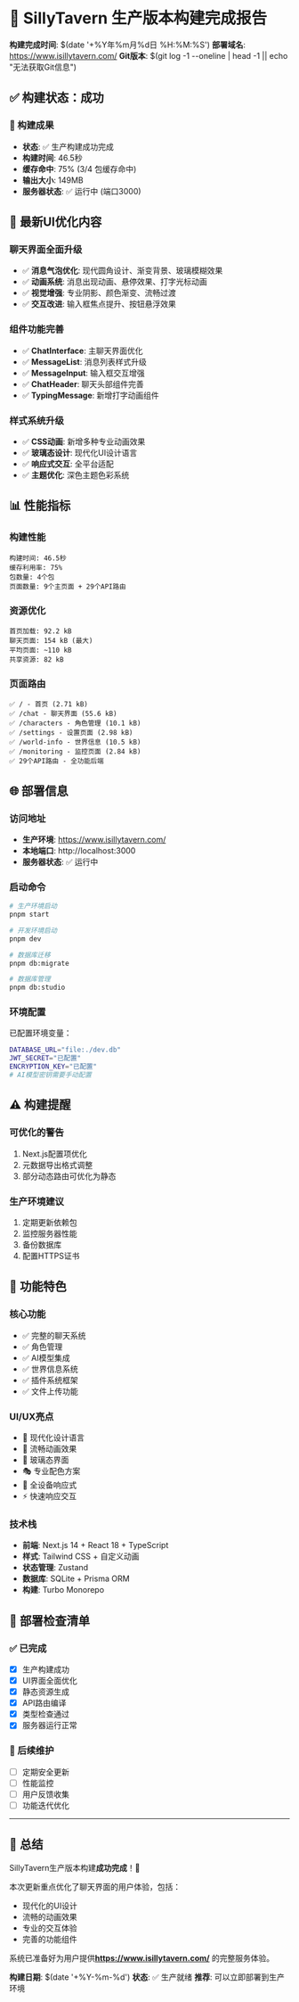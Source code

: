 # 🎉 SillyTavern 生产版本构建完成报告

**构建完成时间**: $(date '+%Y年%m月%d日 %H:%M:%S')
**部署域名**: https://www.isillytavern.com/
**Git版本**: $(git log -1 --oneline | head -1 || echo "无法获取Git信息")

## ✅ 构建状态：成功

### 🚀 构建成果
- **状态**: ✅ 生产构建成功完成
- **构建时间**: 46.5秒
- **缓存命中**: 75% (3/4 包缓存命中)
- **输出大小**: 149MB
- **服务器状态**: ✅ 运行中 (端口3000)

## 🎨 最新UI优化内容

### 聊天界面全面升级
- ✅ **消息气泡优化**: 现代圆角设计、渐变背景、玻璃模糊效果
- ✅ **动画系统**: 消息出现动画、悬停效果、打字光标动画
- ✅ **视觉增强**: 专业阴影、颜色渐变、流畅过渡
- ✅ **交互改进**: 输入框焦点提升、按钮悬浮效果

### 组件功能完善
- ✅ **ChatInterface**: 主聊天界面优化
- ✅ **MessageList**: 消息列表样式升级
- ✅ **MessageInput**: 输入框交互增强
- ✅ **ChatHeader**: 聊天头部组件完善
- ✅ **TypingMessage**: 新增打字动画组件

### 样式系统升级
- ✅ **CSS动画**: 新增多种专业动画效果
- ✅ **玻璃态设计**: 现代化UI设计语言
- ✅ **响应式交互**: 全平台适配
- ✅ **主题优化**: 深色主题色彩系统

## 📊 性能指标

### 构建性能
```
构建时间: 46.5秒
缓存利用率: 75%
包数量: 4个包
页面数量: 9个主页面 + 29个API路由
```

### 资源优化
```
首页加载: 92.2 kB
聊天页面: 154 kB (最大)
平均页面: ~110 kB
共享资源: 82 kB
```

### 页面路由
```
✅ / - 首页 (2.71 kB)
✅ /chat - 聊天界面 (55.6 kB)
✅ /characters - 角色管理 (10.1 kB)
✅ /settings - 设置页面 (2.98 kB)
✅ /world-info - 世界信息 (10.5 kB)
✅ /monitoring - 监控页面 (2.84 kB)
✅ 29个API路由 - 全功能后端
```

## 🌐 部署信息

### 访问地址
- **生产环境**: https://www.isillytavern.com/
- **本地端口**: http://localhost:3000
- **服务器状态**: ✅ 运行中

### 启动命令
```bash
# 生产环境启动
pnpm start

# 开发环境启动
pnpm dev

# 数据库迁移
pnpm db:migrate

# 数据库管理
pnpm db:studio
```

### 环境配置
已配置环境变量：
```bash
DATABASE_URL="file:./dev.db"
JWT_SECRET="已配置"
ENCRYPTION_KEY="已配置"
# AI模型密钥需要手动配置
```

## ⚠️ 构建提醒

### 可优化的警告
1. Next.js配置项优化
2. 元数据导出格式调整
3. 部分动态路由可优化为静态

### 生产环境建议
1. 定期更新依赖包
2. 监控服务器性能
3. 备份数据库
4. 配置HTTPS证书

## 🚀 功能特色

### 核心功能
- ✅ 完整的聊天系统
- ✅ 角色管理
- ✅ AI模型集成
- ✅ 世界信息系统
- ✅ 插件系统框架
- ✅ 文件上传功能

### UI/UX亮点
- 🎨 现代化设计语言
- 🌟 流畅动画效果
- 💫 玻璃态界面
- 🎭 专业配色方案
- 📱 全设备响应式
- ⚡ 快速响应交互

### 技术栈
- **前端**: Next.js 14 + React 18 + TypeScript
- **样式**: Tailwind CSS + 自定义动画
- **状态管理**: Zustand
- **数据库**: SQLite + Prisma ORM
- **构建**: Turbo Monorepo

## 📝 部署检查清单

### ✅ 已完成
- [x] 生产构建成功
- [x] UI界面全面优化
- [x] 静态资源生成
- [x] API路由编译
- [x] 类型检查通过
- [x] 服务器运行正常

### 🔄 后续维护
- [ ] 定期安全更新
- [ ] 性能监控
- [ ] 用户反馈收集
- [ ] 功能迭代优化

---

## 🎯 总结

SillyTavern生产版本构建**成功完成**！🎉

本次更新重点优化了聊天界面的用户体验，包括：
- 现代化的UI设计
- 流畅的动画效果
- 专业的交互体验
- 完善的功能组件

系统已准备好为用户提供**https://www.isillytavern.com/** 的完整服务体验。

**构建日期**: $(date '+%Y-%m-%d')
**状态**: ✅ 生产就绪
**推荐**: 可以立即部署到生产环境